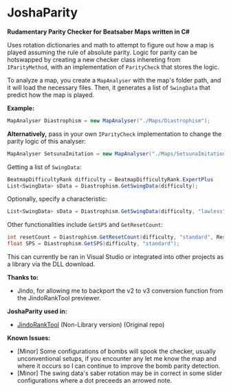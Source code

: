 # JoshaParity

**Rudamentary Parity Checker for Beatsaber Maps written in C#**

Uses rotation dictionaries and math to attempt to figure out how a map is played assuming the
rule of absolute parity. Logic for parity can be hotswapped by creating a new checker class inhereting from
`IParityMethod`, with an implementation of `ParityCheck` that stores the logic.

To analyze a map, you create a `MapAnalyser` with the map's folder path, and
it will load the necessary files. Then, it generates a list of `SwingData` that predict how the map is played.

**Example:**
```C#
MapAnalyser Diastrophism = new MapAnalyser("./Maps/Diastrophism");
```
**Alternatively,** pass in your own `IParityCheck` implementation to change the parity logic of this analyser:
```C#
MapAnalyser SetsunaImitation = new MapAnalyser("./Maps/SetsunaImitation", new RetroParityCheck());
```

Getting a list of `SwingData`:
```C#
BeatmapDifficultyRank difficulty = BeatmapDifficultyRank.ExpertPlus
List<SwingData> sData = Diastrophism.GetSwingData(difficulty);
```
Optionally, specify a characteristic:
```C#
List<SwingData> sData = Diastrophism.GetSwingData(difficulty, "lawless");
```

Other functionalities include `GetSPS` and `GetResetCount`:
```C#
int resetCount = Diastrophism.GetResetCount(difficulty, "standard", ResetType.Bomb);
float SPS = Diastrophism.GetSPS(difficulty, "standard");
```
This can currently be ran in Visual Studio or integrated into other projects as a library
via the DLL download.

**Thanks to:**
- Jindo, for allowing me to backport the v2 to v3 conversion function from the JindoRankTool previewer.

**JoshaParity used in:**
- [JindoRankTool](https://github.com/oshannonlepper/JindoRankTool) (Non-Library version) (Original repo)

**Known Issues:**
- [Minor] Some configurations of bombs will spook the checker, usually unconventional setups, if you encounter any
  let me know the map and where it occurs so I can continue to improve the bomb parity detection.
- [Minor] The swing data's saber rotation may be in correct in some slider configurations where a dot preceeds an arrowed note.
